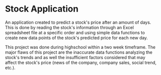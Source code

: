 # Stock Application

An application created to predict a stock's price after an amount of days. This is done by reading the stock's information through an Excel spreadsheet file at a specific order and using simple data functions to create new data points of the stock's predicted price for each new day.

This project was done during highschool within a two week timeframe. The major flaws of this project are the inaccurate data functions analyzing the stock's trends and as well the insufficient factors considered that may affect the stock's price (news of the company, company sales, social trend, etc.).
